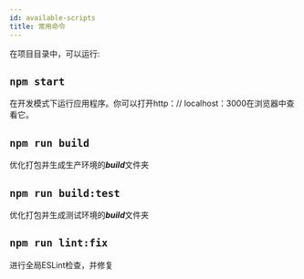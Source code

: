 ```yaml
---
id: available-scripts
title: 常用命令
---
```


在项目目录中，可以运行:

## `npm start`

在开发模式下运行应用程序。你可以打开http：// localhost：3000在浏览器中查看它。

## `npm run build`

优化打包并生成生产环境的***build***文件夹

## `npm run build:test`

优化打包并生成测试环境的***build***文件夹

## `npm run lint:fix`

进行全局ESLint检查，并修复